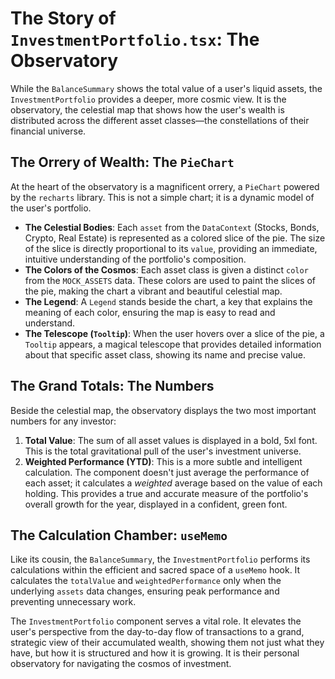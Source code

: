 # The Story of `InvestmentPortfolio.tsx`: The Observatory

While the `BalanceSummary` shows the total value of a user's liquid assets, the `InvestmentPortfolio` provides a deeper, more cosmic view. It is the observatory, the celestial map that shows how the user's wealth is distributed across the different asset classes—the constellations of their financial universe.

## The Orrery of Wealth: The `PieChart`

At the heart of the observatory is a magnificent orrery, a `PieChart` powered by the `recharts` library. This is not a simple chart; it is a dynamic model of the user's portfolio.

-   **The Celestial Bodies**: Each `asset` from the `DataContext` (Stocks, Bonds, Crypto, Real Estate) is represented as a colored slice of the pie. The size of the slice is directly proportional to its `value`, providing an immediate, intuitive understanding of the portfolio's composition.
-   **The Colors of the Cosmos**: Each asset class is given a distinct `color` from the `MOCK_ASSETS` data. These colors are used to paint the slices of the pie, making the chart a vibrant and beautiful celestial map.
-   **The Legend**: A `Legend` stands beside the chart, a key that explains the meaning of each color, ensuring the map is easy to read and understand.
-   **The Telescope (`Tooltip`)**: When the user hovers over a slice of the pie, a `Tooltip` appears, a magical telescope that provides detailed information about that specific asset class, showing its name and precise value.

## The Grand Totals: The Numbers

Beside the celestial map, the observatory displays the two most important numbers for any investor:

1.  **Total Value**: The sum of all asset values is displayed in a bold, 5xl font. This is the total gravitational pull of the user's investment universe.
2.  **Weighted Performance (YTD)**: This is a more subtle and intelligent calculation. The component doesn't just average the performance of each asset; it calculates a *weighted* average based on the value of each holding. This provides a true and accurate measure of the portfolio's overall growth for the year, displayed in a confident, green font.

## The Calculation Chamber: `useMemo`

Like its cousin, the `BalanceSummary`, the `InvestmentPortfolio` performs its calculations within the efficient and sacred space of a `useMemo` hook. It calculates the `totalValue` and `weightedPerformance` only when the underlying `assets` data changes, ensuring peak performance and preventing unnecessary work.

The `InvestmentPortfolio` component serves a vital role. It elevates the user's perspective from the day-to-day flow of transactions to a grand, strategic view of their accumulated wealth, showing them not just what they have, but how it is structured and how it is growing. It is their personal observatory for navigating the cosmos of investment.
